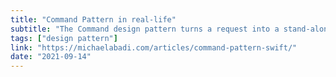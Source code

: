 ```yaml
---
title: "Command Pattern in real-life"
subtitle: "The Command design pattern turns a request into a stand-alone object that contains all information about the request. In this short post, Michael Abadi Santoso shows us how he used the command pattern to provide an abstract implementation of analytics tracking in an app."
tags: ["design pattern"]
link: "https://michaelabadi.com/articles/command-pattern-swift/"
date: "2021-09-14"
---
```

